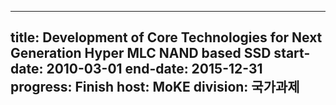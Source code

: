 
---
title: Development of Core Technologies for Next Generation Hyper MLC NAND based SSD
start-date: 2010-03-01
end-date: 2015-12-31
progress: Finish
host: MoKE
division: 국가과제
---
